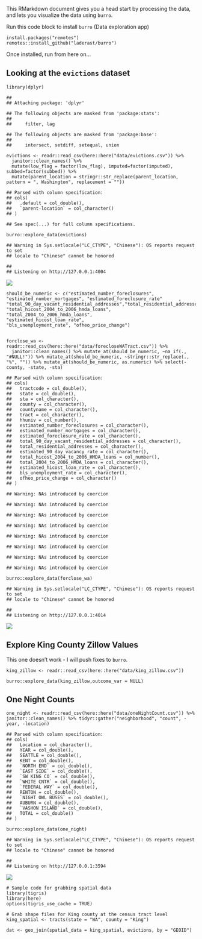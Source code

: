 This RMarkdown document gives you a head start by processing the data,
and lets you visualize the data using `burro`.

Run this code block to install `burro` (Data exploration app)

    install.packages("remotes")
    remotes::install_github("laderast/burro")

Once installed, run from here on…

Looking at the `evictions` dataset
----------------------------------

    library(dplyr)

    ## 
    ## Attaching package: 'dplyr'

    ## The following objects are masked from 'package:stats':
    ## 
    ##     filter, lag

    ## The following objects are masked from 'package:base':
    ## 
    ##     intersect, setdiff, setequal, union

    evictions <- readr::read_csv(here::here("data/evictions.csv")) %>% 
      janitor::clean_names() %>% 
      mutate(low_flag = factor(low_flag), imputed=factor(imputed), subbed=factor(subbed)) %>%
      mutate(parent_location = stringr::str_replace(parent_location, pattern = ", Washington", replacement = ""))

    ## Parsed with column specification:
    ## cols(
    ##   .default = col_double(),
    ##   `parent-location` = col_character()
    ## )

    ## See spec(...) for full column specifications.

    burro::explore_data(evictions)

    ## Warning in Sys.setlocale("LC_CTYPE", "Chinese"): OS reports request to set
    ## locale to "Chinese" cannot be honored

    ## 
    ## Listening on http://127.0.0.1:4004

![](evictions_files/figure-markdown_strict/unnamed-chunk-2-1.png)

    should_be_numeric <- c("estimated_number_foreclosures", "estimated_number_mortgages", "estimated_foreclosure_rate"      , "total_90_day_vacant_residential_addresses","total_residential_addresses","estimated_90_day_vacancy_rate", "total_hicost_2004_to_2006_hmda_loans",     
    "total_2004_to_2006_hmda_loans",            
    "estimated_hicost_loan_rate",               
    "bls_unemployment_rate", "ofheo_price_change")


    forclose_wa <- readr::read_csv(here::here("data/forecloseWATract.csv")) %>%
      janitor::clean_names() %>% mutate_at(should_be_numeric, ~na_if(., "#NULL!")) %>% mutate_at(should_be_numeric, ~stringr::str_replace(., "%", "")) %>% mutate_at(should_be_numeric, as.numeric) %>% select(-county, -state, -sta)

    ## Parsed with column specification:
    ## cols(
    ##   tractcode = col_double(),
    ##   state = col_double(),
    ##   sta = col_character(),
    ##   county = col_character(),
    ##   countyname = col_character(),
    ##   tract = col_character(),
    ##   hhuniv = col_number(),
    ##   estimated_number_foreclosures = col_character(),
    ##   estimated_number_mortgages = col_character(),
    ##   estimated_foreclosure_rate = col_character(),
    ##   total_90_day_vacant_residential_addresses = col_character(),
    ##   total_residential_addresses = col_character(),
    ##   estimated_90_day_vacancy_rate = col_character(),
    ##   total_hicost_2004_to_2006_HMDA_loans = col_number(),
    ##   total_2004_to_2006_HMDA_loans = col_character(),
    ##   estimated_hicost_loan_rate = col_character(),
    ##   bls_unemployment_rate = col_character(),
    ##   ofheo_price_change = col_character()
    ## )

    ## Warning: NAs introduced by coercion

    ## Warning: NAs introduced by coercion

    ## Warning: NAs introduced by coercion

    ## Warning: NAs introduced by coercion

    ## Warning: NAs introduced by coercion

    ## Warning: NAs introduced by coercion

    ## Warning: NAs introduced by coercion

    ## Warning: NAs introduced by coercion

    burro::explore_data(forclose_wa)

    ## Warning in Sys.setlocale("LC_CTYPE", "Chinese"): OS reports request to set
    ## locale to "Chinese" cannot be honored

    ## 
    ## Listening on http://127.0.0.1:4014

![](evictions_files/figure-markdown_strict/unnamed-chunk-3-1.png)

Explore King County Zillow Values
---------------------------------

This one doesn’t work - I will push fixes to `burro`.

    king_zillow <- readr::read_csv(here::here("data/king_zillow.csv"))

    burro::explore_data(king_zillow,outcome_var = NULL)

One Night Counts
----------------

    one_night <- readr::read_csv(here::here("data/oneNightCount.csv")) %>% janitor::clean_names() %>% tidyr::gather("neighborhood", "count", -year, -location)

    ## Parsed with column specification:
    ## cols(
    ##   Location = col_character(),
    ##   YEAR = col_double(),
    ##   SEATTLE = col_double(),
    ##   KENT = col_double(),
    ##   `NORTH END` = col_double(),
    ##   `EAST SIDE` = col_double(),
    ##   `SW KING CO` = col_double(),
    ##   `WHITE CNTR` = col_double(),
    ##   `FEDERAL WAY` = col_double(),
    ##   RENTON = col_double(),
    ##   `NIGHT OWL BUSES` = col_double(),
    ##   AUBURN = col_double(),
    ##   `VASHON ISLAND` = col_double(),
    ##   TOTAL = col_double()
    ## )

    burro::explore_data(one_night)

    ## Warning in Sys.setlocale("LC_CTYPE", "Chinese"): OS reports request to set
    ## locale to "Chinese" cannot be honored

    ## 
    ## Listening on http://127.0.0.1:3594

![](evictions_files/figure-markdown_strict/unnamed-chunk-5-1.png)

    # Sample code for grabbing spatial data
    library(tigris)
    library(here)
    options(tigris_use_cache = TRUE)

    # Grab shape files for King county at the census tract level
    king_spatial <- tracts(state = "WA", county = "King")

    dat <- geo_join(spatial_data = king_spatial, evictions, by = "GEOID")
